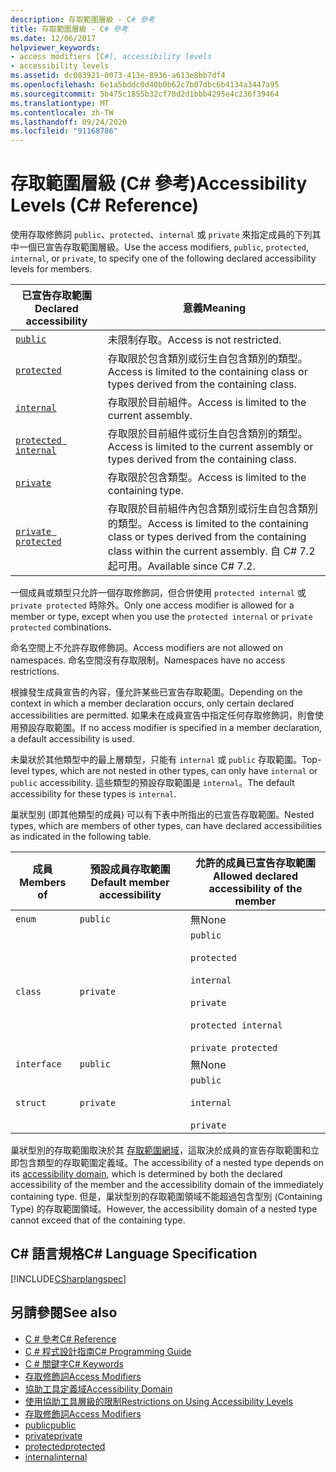 ```yaml
---
description: 存取範圍層級 - C# 參考
title: 存取範圍層級 - C# 參考
ms.date: 12/06/2017
helpviewer_keywords:
- access modifiers [C#], accessibility levels
- accessibility levels
ms.assetid: dc083921-0073-413e-8936-a613e8bb7df4
ms.openlocfilehash: 6e1a5bddc0d40b0b62c7b07dbc6b4134a3447a95
ms.sourcegitcommit: 5b475c1855b32cf78d2d1bbb4295e4c236f39464
ms.translationtype: MT
ms.contentlocale: zh-TW
ms.lasthandoff: 09/24/2020
ms.locfileid: "91168786"
---
```

# <a name="accessibility-levels-c-reference"></a><span data-ttu-id="6b0ae-103">存取範圍層級 (C# 參考)</span><span class="sxs-lookup"><span data-stu-id="6b0ae-103">Accessibility Levels (C# Reference)</span></span>

<span data-ttu-id="6b0ae-104">使用存取修飾詞 `public`、`protected`、`internal` 或 `private` 來指定成員的下列其中一個已宣告存取範圍層級。</span><span class="sxs-lookup"><span data-stu-id="6b0ae-104">Use the access modifiers, `public`, `protected`, `internal`, or `private`, to specify one of the following declared accessibility levels for members.</span></span>  
  
|<span data-ttu-id="6b0ae-105">已宣告存取範圍</span><span class="sxs-lookup"><span data-stu-id="6b0ae-105">Declared accessibility</span></span>|<span data-ttu-id="6b0ae-106">意義</span><span class="sxs-lookup"><span data-stu-id="6b0ae-106">Meaning</span></span>|  
|----------------------------|-------------|  
|[`public`](public.md)|<span data-ttu-id="6b0ae-107">未限制存取。</span><span class="sxs-lookup"><span data-stu-id="6b0ae-107">Access is not restricted.</span></span>|  
|[`protected`](protected.md)|<span data-ttu-id="6b0ae-108">存取限於包含類別或衍生自包含類別的類型。</span><span class="sxs-lookup"><span data-stu-id="6b0ae-108">Access is limited to the containing class or types derived from the containing class.</span></span>|  
|[`internal`](internal.md)|<span data-ttu-id="6b0ae-109">存取限於目前組件。</span><span class="sxs-lookup"><span data-stu-id="6b0ae-109">Access is limited to the current assembly.</span></span>|  
|[`protected internal`](protected-internal.md)|<span data-ttu-id="6b0ae-110">存取限於目前組件或衍生自包含類別的類型。</span><span class="sxs-lookup"><span data-stu-id="6b0ae-110">Access is limited to the current assembly or types derived from the containing class.</span></span>|  
|[`private`](private.md)|<span data-ttu-id="6b0ae-111">存取限於包含類型。</span><span class="sxs-lookup"><span data-stu-id="6b0ae-111">Access is limited to the containing type.</span></span>|  
|[`private protected`](private-protected.md)|<span data-ttu-id="6b0ae-112">存取限於目前組件內包含類別或衍生自包含類別的類型。</span><span class="sxs-lookup"><span data-stu-id="6b0ae-112">Access is limited to the containing class or types derived from the containing class within the current assembly.</span></span> <span data-ttu-id="6b0ae-113">自 C# 7.2 起可用。</span><span class="sxs-lookup"><span data-stu-id="6b0ae-113">Available since C# 7.2.</span></span> |  
  
 <span data-ttu-id="6b0ae-114">一個成員或類型只允許一個存取修飾詞，但合併使用 `protected internal` 或 `private protected` 時除外。</span><span class="sxs-lookup"><span data-stu-id="6b0ae-114">Only one access modifier is allowed for a member or type, except when you use the `protected internal` or `private protected` combinations.</span></span>  
  
 <span data-ttu-id="6b0ae-115">命名空間上不允許存取修飾詞。</span><span class="sxs-lookup"><span data-stu-id="6b0ae-115">Access modifiers are not allowed on namespaces.</span></span> <span data-ttu-id="6b0ae-116">命名空間沒有存取限制。</span><span class="sxs-lookup"><span data-stu-id="6b0ae-116">Namespaces have no access restrictions.</span></span>  
  
 <span data-ttu-id="6b0ae-117">根據發生成員宣告的內容，僅允許某些已宣告存取範圍。</span><span class="sxs-lookup"><span data-stu-id="6b0ae-117">Depending on the context in which a member declaration occurs, only certain declared accessibilities are permitted.</span></span> <span data-ttu-id="6b0ae-118">如果未在成員宣告中指定任何存取修飾詞，則會使用預設存取範圍。</span><span class="sxs-lookup"><span data-stu-id="6b0ae-118">If no access modifier is specified in a member declaration, a default accessibility is used.</span></span>  
  
 <span data-ttu-id="6b0ae-119">未巢狀於其他類型中的最上層類型，只能有 `internal` 或 `public` 存取範圍。</span><span class="sxs-lookup"><span data-stu-id="6b0ae-119">Top-level types, which are not nested in other types, can only have `internal` or `public` accessibility.</span></span> <span data-ttu-id="6b0ae-120">這些類型的預設存取範圍是 `internal`。</span><span class="sxs-lookup"><span data-stu-id="6b0ae-120">The default accessibility for these types is `internal`.</span></span>  
  
 <span data-ttu-id="6b0ae-121">巢狀型別 (即其他類型的成員) 可以有下表中所指出的已宣告存取範圍。</span><span class="sxs-lookup"><span data-stu-id="6b0ae-121">Nested types, which are members of other types, can have declared accessibilities as indicated in the following table.</span></span>  
  
|<span data-ttu-id="6b0ae-122">成員</span><span class="sxs-lookup"><span data-stu-id="6b0ae-122">Members of</span></span>|<span data-ttu-id="6b0ae-123">預設成員存取範圍</span><span class="sxs-lookup"><span data-stu-id="6b0ae-123">Default member accessibility</span></span>|<span data-ttu-id="6b0ae-124">允許的成員已宣告存取範圍</span><span class="sxs-lookup"><span data-stu-id="6b0ae-124">Allowed declared accessibility of the member</span></span>|  
|----------------|----------------------------------|--------------------------------------------------|  
|`enum`|`public`|<span data-ttu-id="6b0ae-125">無</span><span class="sxs-lookup"><span data-stu-id="6b0ae-125">None</span></span>|  
|`class`|`private`|`public`<br /><br /> `protected`<br /><br /> `internal`<br /><br /> `private`<br /><br /> `protected internal` <br /><br />`private protected`|  
|`interface`|`public`|<span data-ttu-id="6b0ae-126">無</span><span class="sxs-lookup"><span data-stu-id="6b0ae-126">None</span></span>|  
|`struct`|`private`|`public`<br /><br /> `internal`<br /><br /> `private`|  
  
 <span data-ttu-id="6b0ae-127">巢狀型別的存取範圍取決於其 [存取範圍網域](./accessibility-domain.md)，這取決於成員的宣告存取範圍和立即包含類型的存取範圍定義域。</span><span class="sxs-lookup"><span data-stu-id="6b0ae-127">The accessibility of a nested type depends on its [accessibility domain](./accessibility-domain.md), which is determined by both the declared accessibility of the member and the accessibility domain of the immediately containing type.</span></span> <span data-ttu-id="6b0ae-128">但是，巢狀型別的存取範圍領域不能超過包含型別 (Containing Type) 的存取範圍領域。</span><span class="sxs-lookup"><span data-stu-id="6b0ae-128">However, the accessibility domain of a nested type cannot exceed that of the containing type.</span></span>  
  
## <a name="c-language-specification"></a><span data-ttu-id="6b0ae-129">C# 語言規格</span><span class="sxs-lookup"><span data-stu-id="6b0ae-129">C# Language Specification</span></span>  

 [!INCLUDE[CSharplangspec](~/includes/csharplangspec-md.md)]  
  
## <a name="see-also"></a><span data-ttu-id="6b0ae-130">另請參閱</span><span class="sxs-lookup"><span data-stu-id="6b0ae-130">See also</span></span>

- [<span data-ttu-id="6b0ae-131">C # 參考</span><span class="sxs-lookup"><span data-stu-id="6b0ae-131">C# Reference</span></span>](../index.md)
- [<span data-ttu-id="6b0ae-132">C # 程式設計指南</span><span class="sxs-lookup"><span data-stu-id="6b0ae-132">C# Programming Guide</span></span>](../../programming-guide/index.md)
- [<span data-ttu-id="6b0ae-133">C # 關鍵字</span><span class="sxs-lookup"><span data-stu-id="6b0ae-133">C# Keywords</span></span>](./index.md)
- [<span data-ttu-id="6b0ae-134">存取修飾詞</span><span class="sxs-lookup"><span data-stu-id="6b0ae-134">Access Modifiers</span></span>](./access-modifiers.md)
- [<span data-ttu-id="6b0ae-135">協助工具定義域</span><span class="sxs-lookup"><span data-stu-id="6b0ae-135">Accessibility Domain</span></span>](./accessibility-domain.md)
- [<span data-ttu-id="6b0ae-136">使用協助工具層級的限制</span><span class="sxs-lookup"><span data-stu-id="6b0ae-136">Restrictions on Using Accessibility Levels</span></span>](./restrictions-on-using-accessibility-levels.md)
- [<span data-ttu-id="6b0ae-137">存取修飾詞</span><span class="sxs-lookup"><span data-stu-id="6b0ae-137">Access Modifiers</span></span>](../../programming-guide/classes-and-structs/access-modifiers.md)
- [<span data-ttu-id="6b0ae-138">public</span><span class="sxs-lookup"><span data-stu-id="6b0ae-138">public</span></span>](./public.md)
- [<span data-ttu-id="6b0ae-139">private</span><span class="sxs-lookup"><span data-stu-id="6b0ae-139">private</span></span>](./private.md)
- [<span data-ttu-id="6b0ae-140">protected</span><span class="sxs-lookup"><span data-stu-id="6b0ae-140">protected</span></span>](./protected.md)
- [<span data-ttu-id="6b0ae-141">internal</span><span class="sxs-lookup"><span data-stu-id="6b0ae-141">internal</span></span>](./internal.md)
